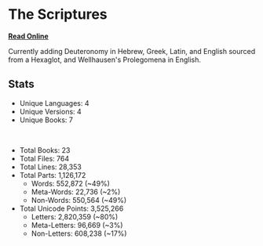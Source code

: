 # The Scriptures

**[Read Online](https://r-neal-kelly.github.io/the_scriptures/)**

Currently adding Deuteronomy in Hebrew, Greek, Latin, and English sourced from a Hexaglot, and Wellhausen's Prolegomena in English.

## Stats

- Unique Languages: 4
- Unique Versions: 4
- Unique Books: 7

<br>

- Total Books: 23
- Total Files: 764
- Total Lines: 28,353
- Total Parts: 1,126,172
    - Words: 552,872 (~49%)
    - Meta-Words: 22,736 (~2%)
    - Non-Words: 550,564 (~49%)
- Total Unicode Points: 3,525,266
    - Letters: 2,820,359 (~80%)
    - Meta-Letters: 96,669 (~3%)
    - Non-Letters: 608,238 (~17%)
